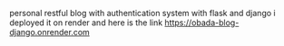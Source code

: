 personal restful blog with authentication system with flask and django 
i deployed it on render and here is the link https://obada-blog-django.onrender.com
